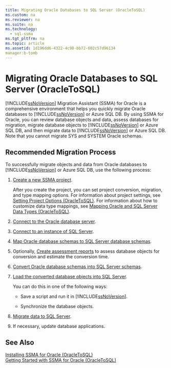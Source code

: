 ```yaml
---
title: Migrating Oracle Databases to SQL Server (OracleToSQL)
ms.custom: na
ms.reviewer: na
ms.suite: na
ms.technology: 
  - sql-ssma
ms.tgt_pltfrm: na
ms.topic: article
ms.assetid: 1d196dd6-4322-4c98-bb72-602c57d96134
manager:b-tomb
---
```

# Migrating Oracle Databases to SQL Server (OracleToSQL)
[!INCLUDE[ssNoVersion](../content/includes/ssNoVersion_md.md)] Migration Assistant (SSMA) for Oracle is a comprehensive environment that helps you quickly migrate Oracle databases to [!INCLUDE[ssNoVersion](../content/includes/ssNoVersion_md.md)] or Azure SQL DB. By using SSMA for Oracle, you can review database objects and data, assess databases for migration, migrate database objects to [!INCLUDE[ssNoVersion](../content/includes/ssNoVersion_md.md)] or Azure SQL DB, and then migrate data to [!INCLUDE[ssNoVersion](../content/includes/ssNoVersion_md.md)] or Azure SQL DB. Note that you cannot migrate SYS and SYSTEM Oracle schemas.  
  
## Recommended Migration Process  
To successfully migrate objects and data from Oracle databases to [!INCLUDE[ssNoVersion](../content/includes/ssNoVersion_md.md)] or Azure SQL DB, use the following process:  
  
1.  [Create a new SSMA project](assetId:///ee5d94c0-c7a6-4779-bd32-729bdaf61e1b).  
  
    After you create the project, you can set project conversion, migration, and type mapping options. For information about project settings, see [Setting Project Options &#40;OracleToSQL&#41;](../content/Setting-Project-Options--OracleToSQL-.md). For information about how to customize data type mappings, see [Mapping Oracle and SQL Server Data Types &#40;OracleToSQL&#41;](../content/Mapping-Oracle-and-SQL-Server-Data-Types--OracleToSQL-.md).  
  
2.  [Connect to the Oracle database server](assetId:///e276cdbf-3ebc-4ba8-b40d-a7a42befa2b6).  
  
3.  [Connect to an instance of SQL Server](assetId:///1b2a8059-1829-4904-a82f-9c06de1e245f).  
  
4.  [Map Oracle database schemas to SQL Server database schemas](assetId:///0edeaa08-9c5d-4e3a-bc15-b9a1f0c8a9dc).  
  
5.  Optionally, [Create assessment reports](assetId:///4de9bcf6-1346-4740-87f9-7f24a8226357) to assess database objects for conversion and estimate the conversion time.  
  
6.  [Convert Oracle database schemas into SQL Server schemas](assetId:///e021182d-31da-443d-b110-937f5db27272).  
  
7.  [Load the converted database objects into SQL Server](assetId:///a8ae33b2-1883-4785-922b-ea0e31c0b37a).  
  
    You can do this in one of the following ways:  
  
    -   Save a script and run it in [!INCLUDE[ssNoVersion](../content/includes/ssNoVersion_md.md)].  
  
    -   Synchronize the database objects.  
  
8.  [Migrate data to SQL Server](assetId:///e23c5268-41ed-4e55-9fe7-a11376202a13).  
  
9. If necessary, update database applications.  
  
## See Also  
[Installing SSMA  for Oracle &#40;OracleToSQL&#41;](../content/Installing-SSMA--for-Oracle--OracleToSQL-.md)  
[Getting Started with SSMA for Oracle &#40;OracleToSQL&#41;](../content/Getting-Started-with-SSMA-for-Oracle--OracleToSQL-.md)  
  
